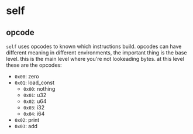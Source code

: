 # self

## opcode
`self` uses opcodes to known which instructions build. opcodes can have different meaning in different environments, the important thing is the base level. this is the main level where you're not lookeading bytes. at this level these are the opcodes:

- `0x00`: zero
- `0x01`: load_const
  - `0x00`: nothing
  - `0x01`: u32
  - `0x02`: u64
  - `0x03`: i32
  - `0x04`: i64
- `0x02`: print
- `0x03`: add